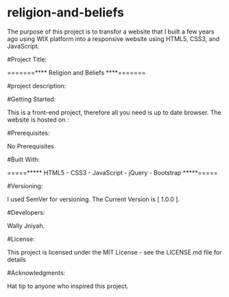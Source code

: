 # religion-and-beliefs
The purpose of this project is to transfor a website that I built a few years ago using WIX platform into a responsive website using HTML5, CSS3, and JavaScript.

#Project Title:

=======**** Religion and Beliefs ****=======

#project description:


#Getting Started:

This is a front-end project, therefore all you need is up to date browser. The website is hosted on :

#Prerequisites:

No Prerequisites

#Built With:

=====***** HTML5 - CSS3 - JavaScript - jQuery - Bootstrap *****=====

#Versioning:

I used SemVer for versioning. The Current Version is [ 1.0.0 ].

#Developers:

Wally Jniyah.

#License:

This project is licensed under the MIT License - see the LICENSE.md file for details

#Acknowledgments:

Hat tip to anyone who inspired this project.
